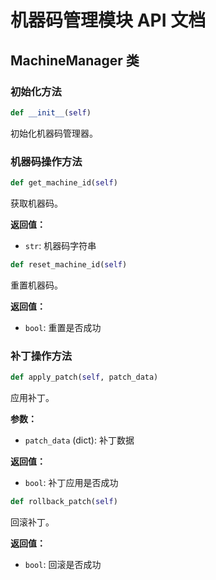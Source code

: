 # 机器码管理模块 API 文档

## MachineManager 类

### 初始化方法
```python
def __init__(self)
```
初始化机器码管理器。

### 机器码操作方法
```python
def get_machine_id(self)
```
获取机器码。

**返回值：**
- `str`: 机器码字符串

```python
def reset_machine_id(self)
```
重置机器码。

**返回值：**
- `bool`: 重置是否成功

### 补丁操作方法
```python
def apply_patch(self, patch_data)
```
应用补丁。

**参数：**
- `patch_data` (dict): 补丁数据

**返回值：**
- `bool`: 补丁应用是否成功

```python
def rollback_patch(self)
```
回滚补丁。

**返回值：**
- `bool`: 回滚是否成功 
